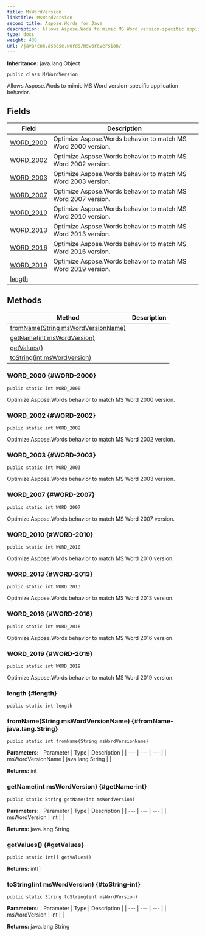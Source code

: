 ```yaml
---
title: MsWordVersion
linktitle: MsWordVersion
second_title: Aspose.Words for Java
description: Allows Aspose.Wods to mimic MS Word version-specific application behavior in Java.
type: docs
weight: 430
url: /java/com.aspose.words/mswordversion/
---
```


**Inheritance:**
java.lang.Object
```
public class MsWordVersion
```

Allows Aspose.Wods to mimic MS Word version-specific application behavior.
## Fields

| Field | Description |
| --- | --- |
| [WORD_2000](#WORD-2000) | Optimize Aspose.Words behavior to match MS Word 2000 version. |
| [WORD_2002](#WORD-2002) | Optimize Aspose.Words behavior to match MS Word 2002 version. |
| [WORD_2003](#WORD-2003) | Optimize Aspose.Words behavior to match MS Word 2003 version. |
| [WORD_2007](#WORD-2007) | Optimize Aspose.Words behavior to match MS Word 2007 version. |
| [WORD_2010](#WORD-2010) | Optimize Aspose.Words behavior to match MS Word 2010 version. |
| [WORD_2013](#WORD-2013) | Optimize Aspose.Words behavior to match MS Word 2013 version. |
| [WORD_2016](#WORD-2016) | Optimize Aspose.Words behavior to match MS Word 2016 version. |
| [WORD_2019](#WORD-2019) | Optimize Aspose.Words behavior to match MS Word 2019 version. |
| [length](#length) |  |
## Methods

| Method | Description |
| --- | --- |
| [fromName(String msWordVersionName)](#fromName-java.lang.String) |  |
| [getName(int msWordVersion)](#getName-int) |  |
| [getValues()](#getValues) |  |
| [toString(int msWordVersion)](#toString-int) |  |
### WORD_2000 {#WORD-2000}
```
public static int WORD_2000
```


Optimize Aspose.Words behavior to match MS Word 2000 version.

### WORD_2002 {#WORD-2002}
```
public static int WORD_2002
```


Optimize Aspose.Words behavior to match MS Word 2002 version.

### WORD_2003 {#WORD-2003}
```
public static int WORD_2003
```


Optimize Aspose.Words behavior to match MS Word 2003 version.

### WORD_2007 {#WORD-2007}
```
public static int WORD_2007
```


Optimize Aspose.Words behavior to match MS Word 2007 version.

### WORD_2010 {#WORD-2010}
```
public static int WORD_2010
```


Optimize Aspose.Words behavior to match MS Word 2010 version.

### WORD_2013 {#WORD-2013}
```
public static int WORD_2013
```


Optimize Aspose.Words behavior to match MS Word 2013 version.

### WORD_2016 {#WORD-2016}
```
public static int WORD_2016
```


Optimize Aspose.Words behavior to match MS Word 2016 version.

### WORD_2019 {#WORD-2019}
```
public static int WORD_2019
```


Optimize Aspose.Words behavior to match MS Word 2019 version.

### length {#length}
```
public static int length
```


### fromName(String msWordVersionName) {#fromName-java.lang.String}
```
public static int fromName(String msWordVersionName)
```




**Parameters:**
| Parameter | Type | Description |
| --- | --- | --- |
| msWordVersionName | java.lang.String |  |

**Returns:**
int
### getName(int msWordVersion) {#getName-int}
```
public static String getName(int msWordVersion)
```




**Parameters:**
| Parameter | Type | Description |
| --- | --- | --- |
| msWordVersion | int |  |

**Returns:**
java.lang.String
### getValues() {#getValues}
```
public static int[] getValues()
```




**Returns:**
int[]
### toString(int msWordVersion) {#toString-int}
```
public static String toString(int msWordVersion)
```




**Parameters:**
| Parameter | Type | Description |
| --- | --- | --- |
| msWordVersion | int |  |

**Returns:**
java.lang.String
